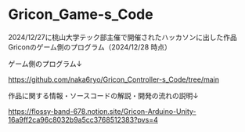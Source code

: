 # Gricon_Game-s_Code
2024/12/27に桃山大学テック部主催で開催されたハッカソンに出した作品Griconのゲーム側のプログラム（2024/12/28 時点）

ゲーム側のプログラム↓

https://github.com/naka6ryo/Gricon_Controller-s_Code/tree/main

作品に関する情報・ソースコードの解説・開発の流れの説明↓

https://flossy-band-678.notion.site/Gricon-Arduino-Unity-16a9ff2ca96c8032b9a5cc3768512383?pvs=4
